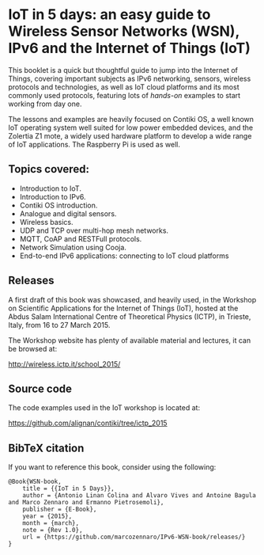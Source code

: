 # IoT in 5 days: an easy guide to Wireless Sensor Networks (WSN), IPv6 and the Internet of Things (IoT)

This booklet is a quick but thoughtful guide to jump into the Internet of Things, covering important subjects as IPv6 networking, sensors, wireless protocols and technologies, as well as IoT cloud platforms and its most commonly used protocols, featuring lots of _hands-on_ examples to start working from day one.

The lessons and examples are heavily focused on Contiki OS, a well known IoT operating system well suited for low power embedded devices, and the Zolertia Z1 mote, a widely used hardware platform to develop a wide range of IoT applications.  The Raspberry Pi is used as well.

## Topics covered:

- Introduction to IoT.
- Introduction to IPv6.
- Contiki OS introduction.
- Analogue and digital sensors.
- Wireless basics.
- UDP and TCP over multi-hop mesh networks.
- MQTT, CoAP and RESTFull protocols.
- Network Simulation using Cooja.
- End-to-end IPv6 applications: connecting to IoT cloud platforms

## Releases

A first draft of this book was showcased, and heavily used, in the Workshop on Scientific Applications for the Internet of Things (IoT), hosted at the Abdus Salam International Centre of Theoretical Physics (ICTP), in Trieste, Italy, from 16 to 27 March 2015.

The Workshop website has plenty of available material and lectures, it can be browsed at:

<http://wireless.ictp.it/school_2015/>

## Source code

The code examples used in the IoT workshop is located at:

<https://github.com/alignan/contiki/tree/ictp_2015>

## BibTeX citation

If you want to reference this book, consider using the following:

````
@Book{WSN-book,
    title = {{IoT in 5 Days}},
    author = {Antonio Linan Colina and Alvaro Vives and Antoine Bagula and Marco Zennaro and Ermanno Pietrosemoli},
    publisher = {E-Book},
    year = {2015},
    month = {march},
    note = {Rev 1.0},
    url = {https://github.com/marcozennaro/IPv6-WSN-book/releases/}
}
````
